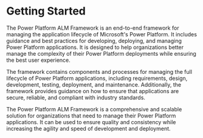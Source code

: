 # Getting Started

The Power Platform ALM Framework is an end-to-end framework for managing the application lifecycle of Microsoft's Power Platform. It includes guidance and best practices for developing, deploying, and managing Power Platform applications. It is designed to help organizations better manage the complexity of their Power Platform deployments while ensuring the best user experience.

The framework contains components and processes for managing the full lifecycle of Power Platform applications, including requirements, design, development, testing, deployment, and maintenance. Additionally, the framework provides guidance on how to ensure that applications are secure, reliable, and compliant with industry standards.

The Power Platform ALM Framework is a comprehensive and scalable solution for organizations that need to manage their Power Platform applications. It can be used to ensure quality and consistency while increasing the agility and speed of development and deployment.
